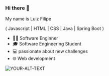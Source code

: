 ### Hi there 👋


My name is Luiz Filipe

( Javascript | HTML | CSS | Java | Spring Boot )

- 👨‍💻 Software Enginner
- 🎓 Software Engineering Student
- 💻 passionate about new challenges 
- 🌐 Web development
  
<html>
<picture>
 <source media="(prefers-color-scheme: dark)" srcset="YOUR-DARKMODE-IMAGE">
 <source media="(prefers-color-scheme: light)" srcset="YOUR-LIGHTMODE-IMAGE">
 <img alt="YOUR-ALT-TEXT" src="YOUR-DEFAULT-IMAGE">
</picture>
</html>
